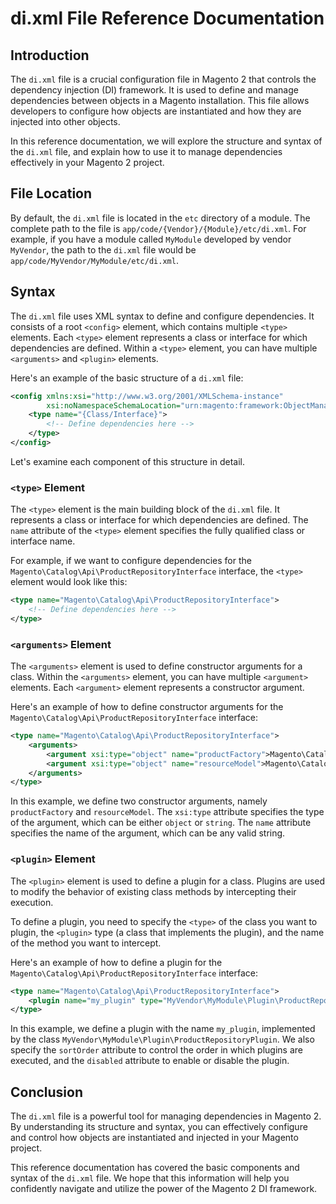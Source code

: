 # di.xml File Reference Documentation

## Introduction

The `di.xml` file is a crucial configuration file in Magento 2 that controls the dependency injection (DI) framework. It
is used to define and manage dependencies between objects in a Magento installation. This file allows developers to
configure how objects are instantiated and how they are injected into other objects.

In this reference documentation, we will explore the structure and syntax of the `di.xml` file, and explain how to use
it to manage dependencies effectively in your Magento 2 project.

## File Location

By default, the `di.xml` file is located in the `etc` directory of a module. The complete path to the file
is `app/code/{Vendor}/{Module}/etc/di.xml`. For example, if you have a module called `MyModule` developed by
vendor `MyVendor`, the path to the `di.xml` file would be `app/code/MyVendor/MyModule/etc/di.xml`.

## Syntax

The `di.xml` file uses XML syntax to define and configure dependencies. It consists of a root `<config>` element, which
contains multiple `<type>` elements. Each `<type>` element represents a class or interface for which dependencies are
defined. Within a `<type>` element, you can have multiple `<arguments>` and `<plugin>` elements.

Here's an example of the basic structure of a `di.xml` file:

```xml
<config xmlns:xsi="http://www.w3.org/2001/XMLSchema-instance"
        xsi:noNamespaceSchemaLocation="urn:magento:framework:ObjectManager/etc/config.xsd">
    <type name="{Class/Interface}">
        <!-- Define dependencies here -->
    </type>
</config>
```

Let's examine each component of this structure in detail.

### `<type>` Element

The `<type>` element is the main building block of the `di.xml` file. It represents a class or interface for which
dependencies are defined. The `name` attribute of the `<type>` element specifies the fully qualified class or interface
name.

For example, if we want to configure dependencies for the `Magento\Catalog\Api\ProductRepositoryInterface` interface,
the `<type>` element would look like this:

```xml
<type name="Magento\Catalog\Api\ProductRepositoryInterface">
    <!-- Define dependencies here -->
</type>
```

### `<arguments>` Element

The `<arguments>` element is used to define constructor arguments for a class. Within the `<arguments>` element, you can
have multiple `<argument>` elements. Each `<argument>` element represents a constructor argument.

Here's an example of how to define constructor arguments for the `Magento\Catalog\Api\ProductRepositoryInterface`
interface:

```xml
<type name="Magento\Catalog\Api\ProductRepositoryInterface">
    <arguments>
        <argument xsi:type="object" name="productFactory">Magento\Catalog\Model\ProductFactory</argument>
        <argument xsi:type="object" name="resourceModel">Magento\Catalog\Model\ResourceModel\Product</argument>
    </arguments>
</type>
```

In this example, we define two constructor arguments, namely `productFactory` and `resourceModel`. The `xsi:type`
attribute specifies the type of the argument, which can be either `object` or `string`. The `name` attribute specifies
the name of the argument, which can be any valid string.

### `<plugin>` Element

The `<plugin>` element is used to define a plugin for a class. Plugins are used to modify the behavior of existing class
methods by intercepting their execution.

To define a plugin, you need to specify the `<type>` of the class you want to plugin, the `<plugin>` type (a class that
implements the plugin), and the name of the method you want to intercept.

Here's an example of how to define a plugin for the `Magento\Catalog\Api\ProductRepositoryInterface` interface:

```xml
<type name="Magento\Catalog\Api\ProductRepositoryInterface">
    <plugin name="my_plugin" type="MyVendor\MyModule\Plugin\ProductRepositoryPlugin" sortOrder="10" disabled="false"/>
</type>
```

In this example, we define a plugin with the name `my_plugin`, implemented by the
class `MyVendor\MyModule\Plugin\ProductRepositoryPlugin`. We also specify the `sortOrder` attribute to control the order
in which plugins are executed, and the `disabled` attribute to enable or disable the plugin.

## Conclusion

The `di.xml` file is a powerful tool for managing dependencies in Magento 2. By understanding its structure and syntax,
you can effectively configure and control how objects are instantiated and injected in your Magento project.

This reference documentation has covered the basic components and syntax of the `di.xml` file. We hope that this
information will help you confidently navigate and utilize the power of the Magento 2 DI framework.
